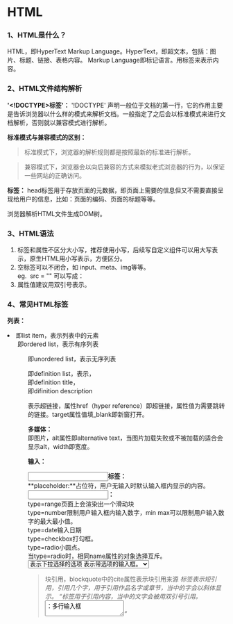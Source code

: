 # HTML 

### 1、HTML是什么？ 
HTML，即HyperText Markup Language。HyperText，即超文本，包括：图片、标题、链接、表格内容。 
Markup Language即标记语言。用标签来表示内容。 

### 2、HTML文件结构解析 

**'<!DOCTYPE>标签'：** '!DOCTYPE' 声明一般位于文档的第一行，它的作用主要是告诉浏览器以什么样的模式来解析文档。一般指定了之后会以标准模式来进行文档解析，否则就以兼容模式进行解析。 

**标准模式与兼容模式的区别：**
>标准模式下，浏览器的解析规则都是按照最新的标准进行解析。 

>兼容模式下，浏览器会以向后兼容的方式来模拟老式浏览器的行为，以保证一些网站的正确访问。  

**<head>标签：** head标签用于存放页面的元数据，即页面上需要的信息但又不需要直接呈现给用户的信息，比如：页面的编码、页面的标题等等。  

浏览器解析HTML文件生成DOM树。

### 3、HTML语法  

1. 标签和属性不区分大小写，推荐使用小写，后续写自定义组件可以用大写表示，原生HTML用小写表示，方便区分。  
2. 空标签可以不闭合，如 input、meta、img等等。  
eg. <img> src = "" <img/>可以写成：<img src = "" />
3. 属性值建议用双引号表示。  

### 4、常见HTML标签  
**列表：**  
<li>即list item，表示列表中的元素  
<ol>即ordered list，表示有序列表  
<ul>即unordered list，表示无序列表  
<dl>即definition list，表示，<dt>即definition title，<dt>即difinition description  

<a>表示超链接，属性href（hyper reference）即超链接，属性值为需要跳转的链接。target属性值填_blank即新窗打开。  

**多媒体：**  
<img>即图片，alt属性即alternative text，当图片加载失败或不被加载的适合会显示alt，width即宽度。  
<audio>和<video>分别为音频和视频，属性src存放音频和视频文件的链接，属性controls表示音频或视频需要默认显示浏览器自带的音频或视频播放组件。  

**输入：**  

**<input>标签：**  
**placeholder:**占位符，用户无输入时默认输入框内显示的内容。  
**<input type>：**  
type=range页面上会渲染出一个滑动块  
type=number限制用户输入框内输入数字，min max可以限制用户输入数字的最大最小值。  
type=date输入日期  
type=checkbox打勾框。  
type=radio小圆点。  
当type=radio时，相同name属性的对象选择互斥。  
<select>下拉选择，<option>表示下拉选择的选项  
<input list>表示带选项的输入框。
<datalist>
<blockquote>块引用，blockquote中的cite属性表示块引用来源
<cite>标签表示短引用，引用几个字，用于引用作品名字或章节，当中的字会以斜体显示。
<q>标签用于引用内容，当中的文字会被用双引号引用。






<textarea>：多行输入框



